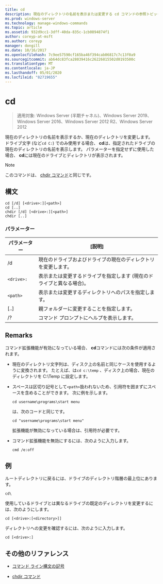 ```yaml
---
title: cd
description: 現在のディレクトリの名前を表示または変更する cd コマンドの参照トピック。
ms.prod: windows-server
ms.technology: manage-windows-commands
ms.topic: article
ms.assetid: 932d9cc1-3dff-40da-835c-1cb0894874f1
author: coreyp-at-msft
ms.author: coreyp
manager: dongill
ms.date: 10/16/2017
ms.openlocfilehash: 7c9ee57590cf165ba46f394cab06817c7c13f0a9
ms.sourcegitcommit: ab64dc83fca28039416c26226815502d0193500c
ms.translationtype: MT
ms.contentlocale: ja-JP
ms.lasthandoff: 05/01/2020
ms.locfileid: "82719655"
---
```

# <a name="cd"></a>cd

> 適用対象: Windows Server (半期チャネル)、Windows Server 2019、Windows Server 2016、Windows Server 2012 R2、Windows Server 2012

現在のディレクトリの名前を表示するか、現在のディレクトリを変更します。 ドライブ文字 (など`cd C:`) でのみ使用する場合、 **cd**は、指定されたドライブの現在のディレクトリの名前を表示します。 パラメーターを指定せずに使用した場合、 **cd**には現在のドライブとディレクトリが表示されます。

> [!NOTE]
> このコマンドは、 [chdir コマンド](chdir.md)と同じです。

## <a name="syntax"></a>構文

```
cd [/d] [<drive>:][<path>]
cd [..]
chdir [/d] [<drive>:][<path>]
chdir [..]
```

### <a name="parameters"></a>パラメーター

| パラメーター | [説明] |
| --------- | ----------- |
| /d | 現在のドライブおよびドライブの現在のディレクトリを変更します。 |
| `<drive>:` | 表示または変更するドライブを指定します (現在のドライブと異なる場合)。 |
| `<path>` | 表示または変更するディレクトリへのパスを指定します。 |
| [..] | 親フォルダーに変更することを指定します。 |
| /? | コマンド プロンプトにヘルプを表示します。 |

## <a name="remarks"></a>Remarks

コマンド拡張機能が有効になっている場合、 **cd**コマンドには次の条件が適用されます。

- 現在のディレクトリ文字列は、ディスク上の名前と同じケースを使用するように変換されます。 たとえば、は`cd c:\temp` 、ディスク上の場合、現在のディレクトリを C:\Temp に設定します。

- スペースは区切り記号として`<path>`扱われないため、引用符を囲まずにスペースを含めることができます。 次に例を示します。

  ```
  cd username\programs\start menu
  ```

  は、次のコードと同じです。  
  
  ```
  cd "username\programs\start menu"
  ```

  拡張機能が無効になっている場合は、引用符が必要です。

- コマンド拡張機能を無効にするには、次のように入力します。

  ```
  cmd /e:off
  ```

## <a name="examples"></a>例

ルートディレクトリに戻るには、ドライブのディレクトリ階層の最上位にあります。

```
cd\
```

使用しているドライブとは異なるドライブの既定のディレクトリを変更するには、次のようにします。

```
cd [<drive>:[<directory>]]
```

ディレクトリへの変更を確認するには、次のように入力します。

```
cd [<drive>:]
```

## <a name="additional-references"></a>その他のリファレンス

- [コマンド ライン構文の記号](command-line-syntax-key.md)

- [chdir コマンド](chdir.md)
